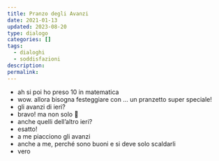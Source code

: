 ```yaml
---
title: Pranzo degli Avanzi
date: 2021-01-13
updated: 2023-08-20
type: dialogo
categories: []
tags:
  - dialoghi
  - soddisfazioni
description: 
permalink:
---
```


- ah si poi ho preso 10 in matematica
- wow. allora bisogna festeggiare con ... un pranzetto super speciale!
- gli avanzi di ieri?
- bravo! ma non solo 🙂
- anche quelli dell’altro ieri?
- esatto!
- a me piacciono gli avanzi
- anche a me, perché sono buoni e si deve solo scaldarli
- vero
